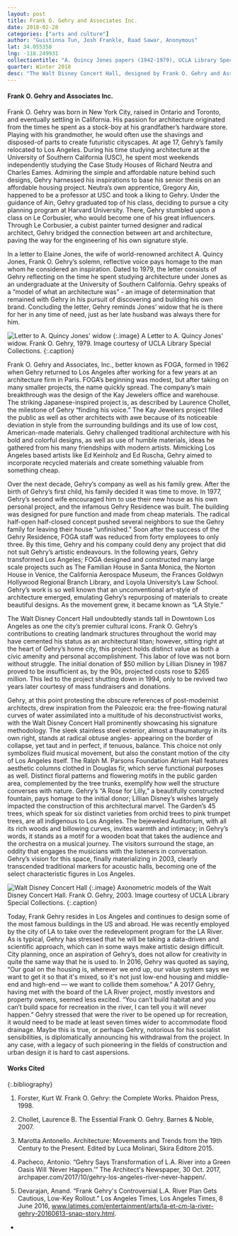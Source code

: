 ```yaml
---
layout: post
title: Frank O. Gehry and Associates Inc.
date: 2018-02-28
categories: ["arts and culture"]
author: "Guistinna Tun, Josh Frankle, Raad Sawar, Anonymous"
lat: 34.055358
lng: -118.249931
collectiontitle: "A. Quincy Jones papers (1942-1979), UCLA Library Special Collections"
quarter: Winter 2018
desc: "The Walt Disney Concert Hall, designed by Frank O. Gehry and Associates Inc. (FOGA), is one of the most striking and iconic buildings in Downtown Los Angeles."
---
```


#### Frank O. Gehry and Associates Inc.

Frank O. Gehry was born in New York City, raised in Ontario and Toronto, and eventually settling in California. His passion for architecture originated from the times he spent as a stock-boy at his grandfather’s hardware store. Playing with his grandmother, he would often use the shavings and disposed-of parts to create futuristic cityscapes. At age 17, Gehry’s family relocated to Los Angeles. During his time studying architecture at the University of Southern California (USC), he spent most weekends independently studying the Case Study Houses of Richard Neutra and Charles Eames. Admiring the simple and affordable nature behind such designs, Gehry harnessed his inspirations to base his senior thesis on an affordable housing project. Neutra’s own apprentice, Gregory Ain, happened to be a professor at USC and took a liking to Gehry. Under the guidance of Ain, Gehry graduated top of his class, deciding to pursue a city planning program at Harvard University. There, Gehry stumbled upon a class on Le Corbusier, who would become one of his great influencers. Through Le Corbusier, a cubist painter turned designer and radical architect, Gehry bridged the connection between art and architecture, paving the way for the engineering of his own signature style. 

In a letter to Elaine Jones, the wife of world-renowned architect A. Quincy Jones, Frank O. Gehry’s solemn, reflective voice pays homage to the man whom he considered an inspiration. Dated to 1979, the letter consists of Gehry reflecting on the time he spent studying architecture under Jones as an undergraduate at the University of Southern California. Gehry speaks of a “model of what an architecture was” - an image of determination that remained with Gehry in his pursuit of discovering and building his own brand. Concluding the letter, Gehry reminds Jones’ widow that he is there for her in any time of need, just as her late husband was always there for him. 

![Letter to A. Quincy Jones' widow](images/gehry_01.jpg)
{:.image}
A Letter to A. Quincy Jones' widow. Frank O. Gehry, 1979. Image courtesy of UCLA Library Special Collections.
{:.caption}

Frank O. Gehry and Associates, Inc., better known as FOGA, formed in 1962 when Gehry returned to Los Angeles after working for a few years at an architecture firm in Paris. FOGA’s beginning was modest, but after taking on many smaller projects, the name quickly spread. The company’s main breakthrough was the design of the Kay Jewelers office and warehouse. The striking Japanese-inspired project is, as described by Laurence Chollet, the milestone of Gehry “finding his voice.” The Kay Jewelers project filled the public as well as other architects with awe because of its noticeable deviation in style from the surrounding buildings and its use of low cost, American-made materials. Gehry challenged traditional architecture with his bold and colorful designs, as well as use of humble materials, ideas he gathered from his many friendships with modern artists. Mimicking Los Angeles based artists like Ed Keinholz and Ed Ruscha, Gehry aimed to incorporate recycled materials and create something valuable from something cheap. 

Over the next decade, Gehry’s company as well as his family grew. After the birth of Gehry’s first child, his family decided it was time to move. In 1977, Gehry’s second wife encouraged him to use their new house as his own personal project, and the infamous Gehry Residence was built. The building was designed for pure function and made from cheap materials. The radical half-open half-closed concept pushed several neighbors to sue the Gehry family for leaving their house “unfinished.” Soon after the success of the Gehry Residence, FOGA staff was reduced from forty employees to only three. By this time, Gehry and his company could deny any project that did not suit Gehry’s artistic endeavours. In the following years, Gehry transformed Los Angeles; FOGA designed and constructed many large scale projects such as The Familian House in Santa Monica, the Norton House in Venice, the California Aerospace Museum, the Frances Goldwyn Hollywood Regional Branch Library, and Loyola University’s Law School. Gehry’s work is so well known that an unconventional art-style of architecture emerged, emulating Gehry’s repurposing of materials to create beautiful designs. As the movement grew, it became known as “LA Style.”

The Walt Disney Concert Hall undoubtedly stands tall in Downtown Los Angeles as one the city’s premier cultural icons. Frank O. Gehry’s contributions to creating landmark structures throughout the world may have cemented his status as an architectural titan; however, sitting right at the heart of Gehry’s home city, this project holds distinct value as both a civic amenity and personal accomplishment. This labor of love was not born without struggle. The initial donation of $50 million by Lillian Disney in 1987 proved to be insufficient as, by the 90s, projected costs rose to $265 million. This led to the project shutting down in 1994, only to be revived two years later courtesy of mass fundraisers and donations. 

Gehry, at this point protesting the obscure references of post-modernist architects, drew inspiration from the Paleozoic era: the free-flowing natural curves of water assimilated into a multitude of his deconstructivist works, with the Walt Disney Concert Hall prominently showcasing his signature methodology. The sleek stainless steel exterior, almost a thaumaturgy in its own right, stands at radical obtuse angles- appearing on the border of collapse, yet taut and in perfect, if tenuous, balance. This choice not only symbolizes fluid musical movement, but also the constant motion of the city of Los Angeles itself. The Ralph M. Parsons Foundation Atrium Hall features aesthetic columns clothed in Douglas fir, which serve functional purposes as well. Distinct floral patterns and flowering motifs in the public garden area, complemented by the tree trunks, exemplify how well the structure converses with nature. Gehry’s “A Rose for Lilly,” a beautifully constructed fountain, pays homage to the initial donor; Lillian Disney’s wishes largely impacted the construction of this architectural marvel. The Garden’s 45 trees, which speak for six distinct varieties from orchid trees to pink trumpet trees, are all indigenous to Los Angeles. The bejeweled Auditorium, with all its rich woods and billowing curves, invites warmth and intimacy; in Gehry’s words, it stands as a motif for a wooden boat that takes the audience and the orchestra on a musical journey. The visitors surround the stage, an oddity that engages the musicians with the listeners in conversation. Gehry’s vision for this space, finally materializing in 2003, clearly transcended traditional markers for acoustic halls, becoming one of the select characteristic figures in Los Angeles.

![Walt Disney Concert Hall](images/gehry_02.jpg)
{:.image}
Axonometric models of the Walt Disney Concert Hall. Frank O. Gehry, 2003. Image courtesy of UCLA Library Special Collections.
{:.caption}

Today, Frank Gehry resides in Los Angeles and continues to design some of the most famous buildings in the US and abroad. He was recently employed by the city of LA to take over the redevelopment program for the LA River. As is typical, Gehry has stressed that he will be taking a data-driven and scientific approach, which can in some ways make artistic design difficult. City planning, once an aspiration of Gehry’s, does not allow for creativity in quite the same way that he is used to. In 2016, Gehry was quoted as saying, “Our goal on the housing is, wherever we end up, our value system says we want to get it so that it's mixed, so it's not just low-end housing and middle-end and high-end — we want to collide them somehow.” A 2017 Gehry, having met with the board of the LA River project, mostly investors and property owners, seemed less excited. “You can’t build habitat and you can’t build space for recreation in the river, I can tell you it will never happen.” Gehry stressed that were the river to be opened up for recreation, it would need to be made at least seven times wider to accommodate flood drainage. Maybe this is true, or perhaps Gehry, notorious for his socialist sensibilities, is diplomatically announcing his withdrawal from the project. In any case, with a legacy of such pioneering in the fields of construction and urban design it is hard to cast aspersions.

#### Works Cited
{:.bibliography}
1. Forster, Kurt W. Frank O. Gehry: the Complete Works. Phaidon Press, 1998.

2. Chollet, Laurence B. The Essential Frank O. Gehry. Barnes & Noble, 2007.

3. Marotta Antonello. Architecture: Movements and Trends from the 19th Century to the Present. Edited by Luca Molinari, Skira  Editore 2015.

4. Pacheco, Antonio. “Gehry Says Transformation of L.A. River into a Green Oasis Will ‘Never Happen.’” The Architect's Newspaper,      30 Oct. 2017, archpaper.com/2017/10/gehry-los-angeles-river-never-happen/.

5. Devarajan, Anand. “Frank Gehry's Controversial L.A. River Plan Gets Cautious, Low-Key Rollout.” Los Angeles Times, Los Angeles Times, 8 June 2016, www.latimes.com/entertainment/arts/la-et-cm-la-river-gehry-20160613-snap-story.html.


-

